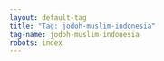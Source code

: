 ```yaml
---
layout: default-tag
title: "Tag: jodoh-muslim-indonesia"
tag-name: jodoh-muslim-indonesia
robots: index
---
```

